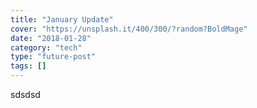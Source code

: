 ```yaml
---
title: "January Update"
cover: "https://unsplash.it/400/300/?random?BoldMage"
date: "2018-01-28"
category: "tech"
type: "future-post"
tags: []    
---
```

sdsdsd
